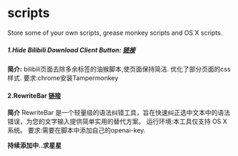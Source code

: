 # scripts
Store some of your own scripts, grease monkey scripts and OS X scripts.

##### 1.Hide Bilibili Download Client Button: [链接](https://greasyfork.org/en/scripts/531801-hide-bilibili-download-client-button)
**简介:**
bilibili页面去除多余标签的油猴脚本,使页面保持简洁.
优化了部分页面的css样式.
要求:chrome安装Tampermonkey

#### 2.RewriteBar [链接](https://github.com/qingfengsuiyu/RewriteBar-scripts)
**简介**
RewriteBar 是一个轻量级的语法纠错工具，旨在快速纠正选中文本中的语法错误，为您的文字输入提供简单实用的替代方案。
运行环境:本工具仅支持 OS X 系统。
要求:需要在脚本中添加自己的openai-key.

**持续添加中..求星星** 
